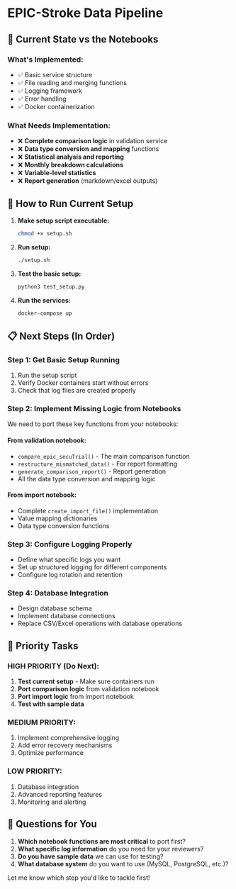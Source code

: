 # EPIC-Stroke Data Pipeline

## 🔄 Current State vs the Notebooks

### What's Implemented:
- ✅ Basic service structure
- ✅ File reading and merging functions
- ✅ Logging framework
- ✅ Error handling
- ✅ Docker containerization

### What Needs Implementation:
- ❌ **Complete comparison logic** in validation service
- ❌ **Data type conversion and mapping** functions
- ❌ **Statistical analysis and reporting** 
- ❌ **Monthly breakdown calculations**
- ❌ **Variable-level statistics**
- ❌ **Report generation** (markdown/excel outputs)

## 🚀 How to Run Current Setup

1. **Make setup script executable:**
   ```bash
   chmod +x setup.sh
   ```

2. **Run setup:**
   ```bash
   ./setup.sh
   ```

3. **Test the basic setup:**
   ```bash
   python3 test_setup.py
   ```

4. **Run the services:**
   ```bash
   docker-compose up
   ```

## 📋 Next Steps (In Order)

### Step 1: Get Basic Setup Running
1. Run the setup script
2. Verify Docker containers start without errors
3. Check that log files are created properly

### Step 2: Implement Missing Logic from Notebooks
We need to port these key functions from your notebooks:

#### From validation notebook:
- `compare_epic_secuTrial()` - The main comparison function
- `restructure_mismatched_data()` - For report formatting
- `generate_comparison_report()` - Report generation
- All the data type conversion and mapping logic

#### From import notebook:
- Complete `create_import_file()` implementation
- Value mapping dictionaries
- Data type conversion functions

### Step 3: Configure Logging Properly
- Define what specific logs you want
- Set up structured logging for different components
- Configure log rotation and retention

### Step 4: Database Integration
- Design database schema
- Implement database connections
- Replace CSV/Excel operations with database operations

## 🎯 Priority Tasks

### HIGH PRIORITY (Do Next):
1. **Test current setup** - Make sure containers run
2. **Port comparison logic** from validation notebook
3. **Port import logic** from import notebook
4. **Test with sample data**

### MEDIUM PRIORITY:
1. Implement comprehensive logging
2. Add error recovery mechanisms
3. Optimize performance

### LOW PRIORITY:
1. Database integration
2. Advanced reporting features
3. Monitoring and alerting

## 🤔 Questions for You

1. **Which notebook functions are most critical** to port first?
2. **What specific log information** do you need for your reviewers?
3. **Do you have sample data** we can use for testing?
4. **What database system** do you want to use (MySQL, PostgreSQL, etc.)?

Let me know which step you'd like to tackle first!